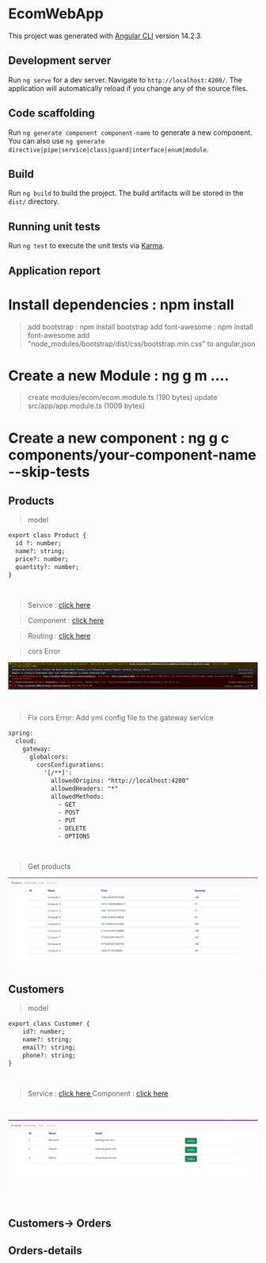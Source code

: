# EcomWebApp

This project was generated with [Angular CLI](https://github.com/angular/angular-cli) version 14.2.3.

## Development server

Run `ng serve` for a dev server. Navigate to `http://localhost:4200/`. The application will automatically reload if you change any of the source files.

## Code scaffolding

Run `ng generate component component-name` to generate a new component. You can also use `ng generate directive|pipe|service|class|guard|interface|enum|module`.

## Build

Run `ng build` to build the project. The build artifacts will be stored in the `dist/` directory.

## Running unit tests

Run `ng test` to execute the unit tests via [Karma](https://karma-runner.github.io).

## Application report

# Install dependencies : npm install
 > add bootstrap : npm install bootstrap
  > add font-awesome : npm install font-awesome
 > add  "node_modules/bootstrap/dist/css/bootstrap.min.css" to angular.json

# Create a new Module : ng g m ....
 > create modules/ecom/ecom.module.ts (190 bytes)
 > update src/app/app.module.ts (1009 bytes)
# Create a new component : ng g c components/your-component-name --skip-tests


## Products

> model

```
export class Product {
  id ?: number;
  name?: string;
  price?: number;
  quantity?: number;
}

```
<br>

> Service : [ click here ](./src/app/services/product.service.ts)

> Component : [ click here ](./src/app/components/products)

> Routing : [ click here ](./src/app/modules/ecom/ecom-routing.module.ts)

> cors Error
<p align="center">
    <img src="./imgs/1.png">
</p>

<br>

> Fix cors Error: Add yml config file to the gateway service
```
spring:
  cloud:
    gateway:
      globalcors:
        corsConfigurations:
          '[/**]':
            allowedOrigins: "http://localhost:4200"
            allowedHeaders: "*"
            allowedMethods:
              - GET
              - POST
              - PUT
              - DELETE
              - OPTIONS 
```
<br>

> Get products

<p align="center">
    <img src="./imgs/2.png">
</p>

## Customers

> model

```
export class Customer {
    id?: number;
    name?: string;
    email?: string;
    phone?: string;
}
```
<br>

> Service : [ click here ](./src/app/services/customer.service.ts)
> Component : [ click here ](./src/app/components/customers)
> 
<br>

<p align="center">
    <img src="./imgs/3.png">
</p>

<br>


## Customers-> Orders



## Orders-details

